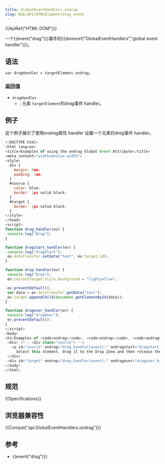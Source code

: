 ```yaml
---
title: GlobalEventHandlers.ondrag
slug: Web/API/HTMLElement/drag_event
---
```

{{ApiRef("HTML DOM")}}

一个{{event("drag")}}事件的{{domxref("GlobalEventHandlers","global event handler")}}。

## 语法

```plain
var dragHandler = targetElement.ondrag;
```

### 返回值

- `dragHandler`
  - : 元素 `targetElement`的*drag*事件 handler。

## 例子

这个例子展示了使用*ondrag*属性 handler 设置一个元素的*drag*事件 handler。

```js
<!DOCTYPE html>
<html lang=en>
<title>Examples of using the ondrag Global Event Attribute</title>
<meta content="width=device-width">
<style>
  div {
    margin: 0em;
    padding: 2em;
  }
  #source {
    color: blue;
    border: 1px solid black;
  }
  #target {
    border: 1px solid black;
  }
</style>
</head>
<script>
function drag_handler(ev) {
 console.log("Drag");
}

function dragstart_handler(ev) {
 console.log("dragStart");
 ev.dataTransfer.setData("text", ev.target.id);
}

function drop_handler(ev) {
 console.log("Drop");
 ev.currentTarget.style.background = "lightyellow";

 ev.preventDefault();
 var data = ev.dataTransfer.getData("text");
 ev.target.appendChild(document.getElementById(data));
}

function dragover_handler(ev) {
 console.log("dragOver");
 ev.preventDefault();
}
</script>
<body>
<h1>Examples of <code>ondrag</code>, <code>ondrop</code>, <code>ondragstart</code>, <code>ondragover</code></h1>
 <div> <!-- <div class="source"> -->
   <p id="source" ondrag="drag_handler(event);" ondragstart="dragstart_handler(event);" draggable="true">
     Select this element, drag it to the Drop Zone and then release the selection to move the element.</p>
 </div>
 <div id="target" ondrop="drop_handler(event);" ondragover="dragover_handler(event);">Drop Zone</div>
</body>
</html>
```

## 规范

{{Specifications}}

## 浏览器兼容性

{{Compat("api.GlobalEventHandlers.ondrag")}}

## 参考

- {{event("drag")}}

